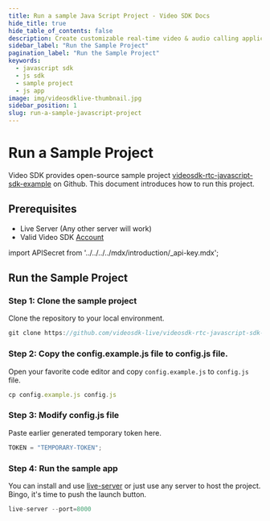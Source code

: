 ```yaml
---
title: Run a sample Java Script Project - Video SDK Docs
hide_title: true
hide_table_of_contents: false
description: Create customizable real-time video & audio calling applications with Java Script SDK with Video SDK add live Video & Audio conferencing to your applications.
sidebar_label: "Run the Sample Project"
pagination_label: "Run the Sample Project"
keywords:
  - javascript sdk
  - js sdk
  - sample project
  - js app
image: img/videosdklive-thumbnail.jpg
sidebar_position: 1
slug: run-a-sample-javascript-project
---
```


# Run a Sample Project

Video SDK provides open-source sample project [videosdk-rtc-javascript-sdk-example](https://github.com/videosdk-live/videosdk-rtc-javascript-sdk-example) on Github. This document introduces how to run this project.

## Prerequisites

- Live Server (Any other server will work)
- Valid Video SDK [Account](https://app.videosdk.live/)

import APISecret from '../../../../mdx/introduction/\_api-key.mdx';

<APISecret title="Get your API key and Secret key" />

## Run the Sample Project

### Step 1: Clone the sample project

Clone the repository to your local environment.

```js
git clone https://github.com/videosdk-live/videosdk-rtc-javascript-sdk-example.git
```

### Step 2: Copy the config.example.js file to config.js file.

Open your favorite code editor and copy `config.example.js` to `config.js` file.

```js
cp config.example.js config.js
```

### Step 3: Modify config.js file

Paste earlier generated temporary token here.

```js title="config.js"
TOKEN = "TEMPORARY-TOKEN";
```

### Step 4: Run the sample app

You can install and use [live-server](https://www.npmjs.com/package/live-server) or just use any server to host the project. Bingo, it's time to push the launch button.

```js
live-server --port=8000
```
